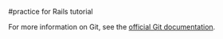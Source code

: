 #practice for Rails tutorial

For more information on Git, 
see the  [official Git documentation](https://git-scm.com/). 

